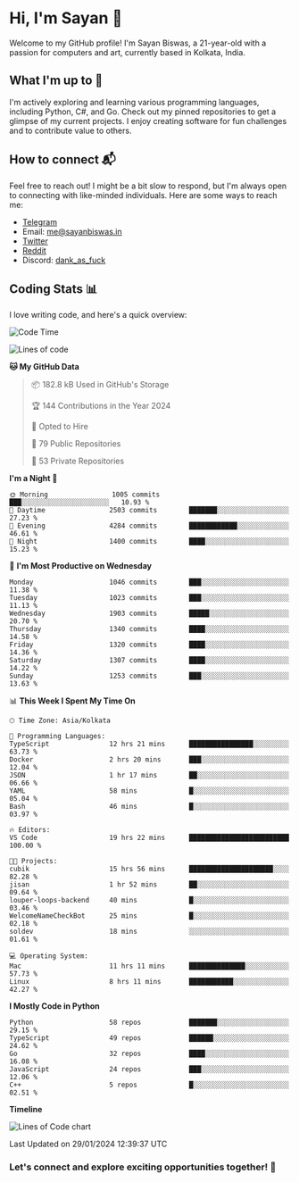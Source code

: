 # Hi, I'm Sayan 👋

Welcome to my GitHub profile! I'm Sayan Biswas, a 21-year-old with a passion for computers and art, currently based in Kolkata, India.

## What I'm up to 🚀

I'm actively exploring and learning various programming languages, including Python, C#, and Go. Check out my pinned repositories to get a glimpse of my current projects. I enjoy creating software for fun challenges and to contribute value to others.

## How to connect 📬

Feel free to reach out! I might be a bit slow to respond, but I'm always open to connecting with like-minded individuals. Here are some ways to reach me:

- [Telegram](https://t.me/dank_as_fuck)
- Email: [me@sayanbiswas.in](mailto:me@sayanbiswas.in)
- [Twitter](https://twitter.com/TheDankDel)
- [Reddit](https://www.reddit.com/user/dank_as_fuck_/)
- Discord: [dank_as_fuck](https://discordapp.com/users/506536929152466945)

## Coding Stats 📊

I love writing code, and here's a quick overview:

<!--START_SECTION:waka-->
![Code Time](http://img.shields.io/badge/Code%20Time-1%2C451%20hrs%2056%20mins-blue)

![Lines of code](https://img.shields.io/badge/From%20Hello%20World%20I%27ve%20Written-6.6%20million%20lines%20of%20code-blue)

**🐱 My GitHub Data** 

> 📦 182.8 kB Used in GitHub's Storage 
 > 
> 🏆 144 Contributions in the Year 2024
 > 
> 💼 Opted to Hire
 > 
> 📜 79 Public Repositories 
 > 
> 🔑 53 Private Repositories 
 > 
**I'm a Night 🦉** 

```text
🌞 Morning                1005 commits        ███░░░░░░░░░░░░░░░░░░░░░░   10.93 % 
🌆 Daytime                2503 commits        ███████░░░░░░░░░░░░░░░░░░   27.23 % 
🌃 Evening                4284 commits        ████████████░░░░░░░░░░░░░   46.61 % 
🌙 Night                  1400 commits        ████░░░░░░░░░░░░░░░░░░░░░   15.23 % 
```
📅 **I'm Most Productive on Wednesday** 

```text
Monday                   1046 commits        ███░░░░░░░░░░░░░░░░░░░░░░   11.38 % 
Tuesday                  1023 commits        ███░░░░░░░░░░░░░░░░░░░░░░   11.13 % 
Wednesday                1903 commits        █████░░░░░░░░░░░░░░░░░░░░   20.70 % 
Thursday                 1340 commits        ████░░░░░░░░░░░░░░░░░░░░░   14.58 % 
Friday                   1320 commits        ████░░░░░░░░░░░░░░░░░░░░░   14.36 % 
Saturday                 1307 commits        ████░░░░░░░░░░░░░░░░░░░░░   14.22 % 
Sunday                   1253 commits        ███░░░░░░░░░░░░░░░░░░░░░░   13.63 % 
```


📊 **This Week I Spent My Time On** 

```text
🕑︎ Time Zone: Asia/Kolkata

💬 Programming Languages: 
TypeScript               12 hrs 21 mins      ████████████████░░░░░░░░░   63.73 % 
Docker                   2 hrs 20 mins       ███░░░░░░░░░░░░░░░░░░░░░░   12.04 % 
JSON                     1 hr 17 mins        ██░░░░░░░░░░░░░░░░░░░░░░░   06.66 % 
YAML                     58 mins             █░░░░░░░░░░░░░░░░░░░░░░░░   05.04 % 
Bash                     46 mins             █░░░░░░░░░░░░░░░░░░░░░░░░   03.97 % 

🔥 Editors: 
VS Code                  19 hrs 22 mins      █████████████████████████   100.00 % 

🐱‍💻 Projects: 
cubik                    15 hrs 56 mins      █████████████████████░░░░   82.28 % 
jisan                    1 hr 52 mins        ██░░░░░░░░░░░░░░░░░░░░░░░   09.64 % 
louper-loops-backend     40 mins             █░░░░░░░░░░░░░░░░░░░░░░░░   03.46 % 
WelcomeNameCheckBot      25 mins             █░░░░░░░░░░░░░░░░░░░░░░░░   02.18 % 
soldev                   18 mins             ░░░░░░░░░░░░░░░░░░░░░░░░░   01.61 % 

💻 Operating System: 
Mac                      11 hrs 11 mins      ██████████████░░░░░░░░░░░   57.73 % 
Linux                    8 hrs 11 mins       ███████████░░░░░░░░░░░░░░   42.27 % 
```

**I Mostly Code in Python** 

```text
Python                   58 repos            ███████░░░░░░░░░░░░░░░░░░   29.15 % 
TypeScript               49 repos            ██████░░░░░░░░░░░░░░░░░░░   24.62 % 
Go                       32 repos            ████░░░░░░░░░░░░░░░░░░░░░   16.08 % 
JavaScript               24 repos            ███░░░░░░░░░░░░░░░░░░░░░░   12.06 % 
C++                      5 repos             █░░░░░░░░░░░░░░░░░░░░░░░░   02.51 % 
```



**Timeline**

![Lines of Code chart](https://raw.githubusercontent.com/Dank-del/Dank-del/main/assets/bar_graph.png)


 Last Updated on 29/01/2024 12:39:37 UTC
<!--END_SECTION:waka-->

### Let's connect and explore exciting opportunities together! 🚀
